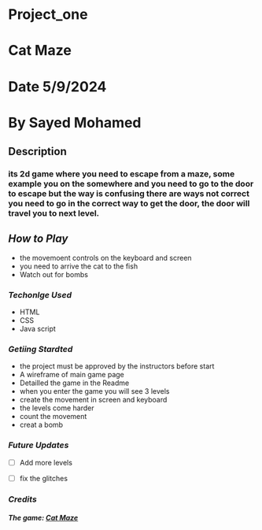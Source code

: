 # Project_one
# Cat Maze
# Date 5/9/2024
# By Sayed Mohamed

## Description

### its 2d game where you need to escape from a maze, some example you on the somewhere and you need to go to the door to escape but the way is confusing there are ways not correct you need to go in the correct way to get the door, the door will travel you to next level.


## **_How to Play_**
* the movemoent controls on the keyboard and screen
* you need to arrive the cat to the fish
* Watch out for bombs


### **_Techonlge Used_**
* HTML
* CSS
* Java script


### **_Getiing Stardted_**
* the project must be approved by the instructors before start
* A wireframe of main game page
* Detailled the game in the Readme
* when you enter the game you will see 3 levels
* create the movement in screen and keyboard
* the levels come harder
* count the movement
* creat a bomb


### **_Future Updates_**
- [ ] Add more levels
- [ ] fix the glitches



### 
### **_Credits_**
##### The game: [Cat Maze](https://catmazep1.surge.sh/)


